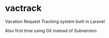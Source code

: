 vactrack
========

Vacation Request Tracking system built in Laravel

Also first time using Git instead of Subversion
